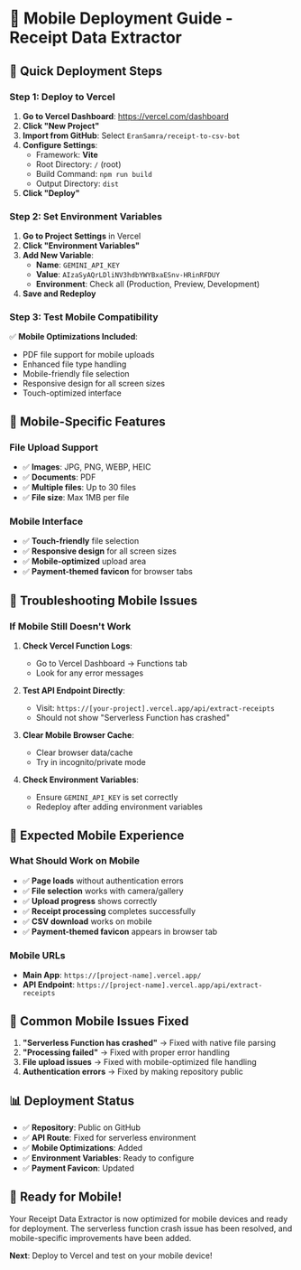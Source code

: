 # 📱 Mobile Deployment Guide - Receipt Data Extractor

## 🚀 **Quick Deployment Steps**

### **Step 1: Deploy to Vercel**

1. **Go to Vercel Dashboard**: https://vercel.com/dashboard
2. **Click "New Project"**
3. **Import from GitHub**: Select `EranSamra/receipt-to-csv-bot`
4. **Configure Settings**:
   - Framework: **Vite**
   - Root Directory: `/` (root)
   - Build Command: `npm run build`
   - Output Directory: `dist`
5. **Click "Deploy"**

### **Step 2: Set Environment Variables**

1. **Go to Project Settings** in Vercel
2. **Click "Environment Variables"**
3. **Add New Variable**:
   - **Name**: `GEMINI_API_KEY`
   - **Value**: `AIzaSyAQrLDliNV3hdbYWYBxaESnv-HRinRFDUY`
   - **Environment**: Check all (Production, Preview, Development)
4. **Save and Redeploy**

### **Step 3: Test Mobile Compatibility**

✅ **Mobile Optimizations Included**:
- PDF file support for mobile uploads
- Enhanced file type handling
- Mobile-friendly file selection
- Responsive design for all screen sizes
- Touch-optimized interface

## 📱 **Mobile-Specific Features**

### **File Upload Support**
- ✅ **Images**: JPG, PNG, WEBP, HEIC
- ✅ **Documents**: PDF
- ✅ **Multiple files**: Up to 30 files
- ✅ **File size**: Max 1MB per file

### **Mobile Interface**
- ✅ **Touch-friendly** file selection
- ✅ **Responsive design** for all screen sizes
- ✅ **Mobile-optimized** upload area
- ✅ **Payment-themed favicon** for browser tabs

## 🔧 **Troubleshooting Mobile Issues**

### **If Mobile Still Doesn't Work**

1. **Check Vercel Function Logs**:
   - Go to Vercel Dashboard → Functions tab
   - Look for any error messages

2. **Test API Endpoint Directly**:
   - Visit: `https://[your-project].vercel.app/api/extract-receipts`
   - Should not show "Serverless Function has crashed"

3. **Clear Mobile Browser Cache**:
   - Clear browser data/cache
   - Try in incognito/private mode

4. **Check Environment Variables**:
   - Ensure `GEMINI_API_KEY` is set correctly
   - Redeploy after adding environment variables

## 🎯 **Expected Mobile Experience**

### **What Should Work on Mobile**
- ✅ **Page loads** without authentication errors
- ✅ **File selection** works with camera/gallery
- ✅ **Upload progress** shows correctly
- ✅ **Receipt processing** completes successfully
- ✅ **CSV download** works on mobile
- ✅ **Payment-themed favicon** appears in browser tab

### **Mobile URLs**
- **Main App**: `https://[project-name].vercel.app/`
- **API Endpoint**: `https://[project-name].vercel.app/api/extract-receipts`

## 🚨 **Common Mobile Issues Fixed**

1. **"Serverless Function has crashed"** → Fixed with native file parsing
2. **"Processing failed"** → Fixed with proper error handling
3. **File upload issues** → Fixed with mobile-optimized file handling
4. **Authentication errors** → Fixed by making repository public

## 📊 **Deployment Status**

- ✅ **Repository**: Public on GitHub
- ✅ **API Route**: Fixed for serverless environment
- ✅ **Mobile Optimizations**: Added
- ✅ **Environment Variables**: Ready to configure
- ✅ **Payment Favicon**: Updated

## 🎉 **Ready for Mobile!**

Your Receipt Data Extractor is now optimized for mobile devices and ready for deployment. The serverless function crash issue has been resolved, and mobile-specific improvements have been added.

**Next**: Deploy to Vercel and test on your mobile device!

